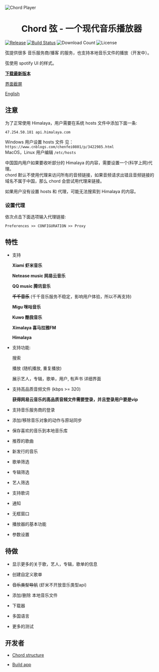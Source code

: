 ![Chord Player](https://i.ibb.co/ypJyckb/Screen-Shot-2019-04-10-at-2-58-56-PM.png)

<h1 align="center">Chord 弦 - 一个现代音乐播放器</h1>

[![Release](https://img.shields.io/github/release/PeterDing/chord.svg)](https://github.com/PeterDing/chord/releases)
[![Build Status](https://travis-ci.org/PeterDing/chord.svg?branch=master)](https://travis-ci.org/PeterDing/chord)
![Download Count](https://img.shields.io/github/downloads/PeterDing/chord/total.svg)
![License](https://img.shields.io/github/license/PeterDing/chord.svg)

弦提供很多 音乐服务商/播客 的服务，也支持本地音乐文件的播放（开发中）。

弦使用 spotify UI 的样式。

**[下载最新版本](https://github.com/PeterDing/chord/releases)**

[界面截屏](docs/screenshots.md)

[English](README_EN.md)


## 注意

为了正常使用 Himalaya，用户需要在系统 hosts 文件中添加下面一条:  

```
47.254.50.181 api.himalaya.com
```

Windows 用户设置 hosts 文件 见： `https://www.cnblogs.com/chenfei0801/p/3422985.html`  
MacOS，Linux 用户编辑 `/etc/hosts`  

中国国内用户如果要收听部分的 Himalaya 的内容，需要设置一个(科学上网)代理。  
chord 默认不使用代理来访问所有的音频链接，如果音频请求出错且音频链接的域名不属于中国，那么 chord 会尝试用代理来链接。  

如果用户没有设置 hosts 和 代理，可能无法搜索到 Himalaya 的内容。

### 设置代理

依次点击下面选项输入代理链接:

```
Preferences >> CONFIGURATION >> Proxy
```


## 特性

- 支持 

  **Xiami 虾米音乐**

  **Netease music 网易云音乐**

  **QQ music 腾讯音乐**

  ~~**千千音乐**~~ (千千音乐服务不稳定，影响用户体验，所以不再支持)

  **Migu 咪咕音乐**

  **Kuwo 酷我音乐**

  **Ximalaya 喜马拉雅FM**

  **Himalaya**

- 支持功能:

  搜索

  播放 (随机播放, 重复播放)  

  展示艺人，专辑，歌单，用户, 有声书 详细界面

- 支持高品质音频文件 (kbps >= 320)  

  **获得网易云音乐的高品质音频文件需要登录，并且登录用户要是vip**  

- 支持音乐服务商的登录

- 添加/移除音乐对象的动作与原站同步

- 保存喜欢的音乐到本地音乐库

- 推荐的歌曲

- 新发行的音乐

- 歌单筛选

- 专辑筛选

- 艺人筛选

- 支持歌词

- 通知

- 无框窗口

- 播放器的基本功能

- 参数设置


## 待做

- 显示更多的关于歌，艺人，专辑，歌单的信息

- 创建自定义歌单

- ~~音乐类型导航~~ (虾米不开放音乐类型api)

- 添加/删除 本地音乐文件

- 下载器

- 多国语言

- 更多的测试


## 开发者

- [Chord structure](docs/chord.md)

- [Build app](docs/build.md)
